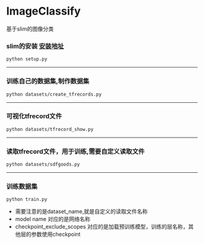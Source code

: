 # ImageClassify
基于slim的图像分类

### slim的安装 [安装地址](https://github.com/tensorflow/models/tree/master/research/slim)
```
python setup.py
```
---
### 训练自己的数据集,制作数据集
```
python datasets/create_tfrecords.py
```
----


### 可视化tfrecord文件

```
python datasets/tfrecord_show.py
```
---


### 读取tfrecord文件，用于训练,需要自定义读取文件
````
python datasets/sdfgoods.py
````
---

### 训练数据集
```
python train.py
```
* 需要注意的是dataset_name,就是自定义的读取文件名称
* model name 对应的是网络名称
* checkpoint_exclude_scopes 对应的是加载预训练模型，训练的层名称，其他层的参数使用checkpoint


